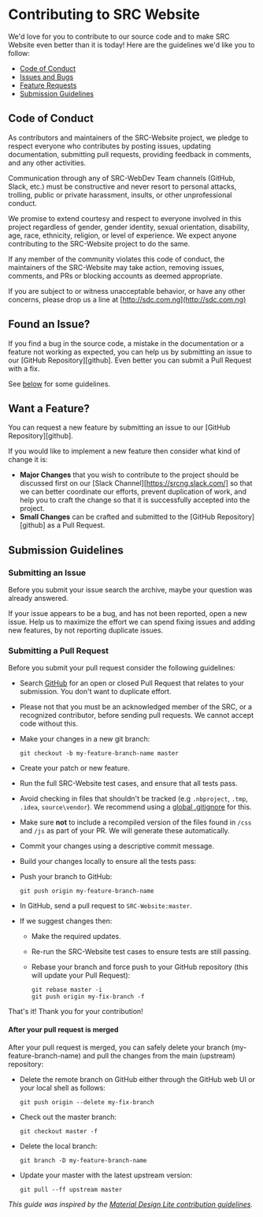 # Contributing to SRC Website

We'd love for you to contribute to our source code and to make SRC Website even better than it is today! Here are the guidelines we'd like you to follow:

 - [Code of Conduct](#coc)
 - [Issues and Bugs](#issue)
 - [Feature Requests](#feature)
 - [Submission Guidelines](#submit)

## <a name="coc"></a> Code of Conduct

As contributors and maintainers of the SRC-Website project, we pledge to respect everyone who contributes by posting issues, updating documentation, submitting pull requests, providing feedback in comments, and any other activities.

Communication through any of SRC-WebDev Team channels (GitHub, Slack, etc.) must be constructive and never resort to personal attacks, trolling, public or private harassment, insults, or other unprofessional conduct.

We promise to extend courtesy and respect to everyone involved in this project regardless of gender, gender identity, sexual orientation, disability, age, race, ethnicity, religion, or level of experience. We expect anyone contributing to the SRC-Website project to do the same.

If any member of the community violates this code of conduct, the maintainers of the SRC-Website may take action, removing issues, comments, and PRs or blocking accounts as deemed appropriate.

If you are subject to or witness unacceptable behavior, or have any other concerns, please drop us a line at [http://sdc.com.ng](http://sdc.com.ng)

## <a name="issue"></a> Found an Issue?
If you find a bug in the source code, a mistake in the documentation or a feature not working as expected, you can help us by
submitting an issue to our [GitHub Repository][github]. Even better you can submit a Pull Request
with a fix.

See [below](#submit) for some guidelines.

## <a name="feature"></a> Want a Feature?
You can request a new feature by submitting an issue to our [GitHub Repository][github].

If you would like to implement a new feature then consider what kind of change it is:

* **Major Changes** that you wish to contribute to the project should be discussed first on our
[Slack Channel][https://srcng.slack.com/] so that we can better coordinate our efforts, prevent
duplication of work, and help you to craft the change so that it is successfully accepted into the
project.
* **Small Changes** can be crafted and submitted to the [GitHub Repository][github] as a Pull Request.

## <a name="submit"></a> Submission Guidelines

### Submitting an Issue
Before you submit your issue search the archive, maybe your question was already answered.

If your issue appears to be a bug, and has not been reported, open a new issue.
Help us to maximize the effort we can spend fixing issues and adding new
features, by not reporting duplicate issues.

### Submitting a Pull Request
Before you submit your pull request consider the following guidelines:

* Search [GitHub](https://github.com/src-unn/SRC-Website/pulls) for an open or closed Pull Request
  that relates to your submission. You don't want to duplicate effort.
* Please not that you must be an acknowledged member of the SRC, or a recognized contributor, before sending pull
  requests. We cannot accept code without this.
* Make your changes in a new git branch:

     ```shell
     git checkout -b my-feature-branch-name master
     ```

* Create your patch or new feature.
* Run the full SRC-Website test cases, and ensure that all tests pass.
* Avoid checking in files that shouldn't be tracked (e.g `.nbproject`, `.tmp`, `.idea`, `source\vendor`). We recommend using a [global .gitignore](https://help.github.com/articles/ignoring-files/#create-a-global-gitignore) for this.
* Make sure **not** to include a recompiled version of the files found in `/css` and `/js` as part of your PR. We will generate these automatically.
* Commit your changes using a descriptive commit message.
* Build your changes locally to ensure all the tests pass:
* Push your branch to GitHub:

    ```shell
    git push origin my-feature-branch-name
    ```

* In GitHub, send a pull request to `SRC-Website:master`.
* If we suggest changes then:
  * Make the required updates.
  * Re-run the SRC-Website test cases to ensure tests are still passing.
  * Rebase your branch and force push to your GitHub repository (this will update your Pull Request):

    ```shell
    git rebase master -i
    git push origin my-fix-branch -f
    ```

That's it! Thank you for your contribution!

#### After your pull request is merged

After your pull request is merged, you can safely delete your branch (my-feature-branch-name) and pull the changes
from the main (upstream) repository:

* Delete the remote branch on GitHub either through the GitHub web UI or your local shell as follows:

    ```shell
    git push origin --delete my-fix-branch
    ```

* Check out the master branch:

    ```shell
    git checkout master -f
    ```

* Delete the local branch:

    ```shell
    git branch -D my-feature-branch-name
    ```

* Update your master with the latest upstream version:

    ```shell
    git pull --ff upstream master
    ```

*This guide was inspired by the [Material Design Lite contribution guidelines](https://github.com/google/material-design-lite/blob/mdl-1.x/CONTRIBUTING.md).*
